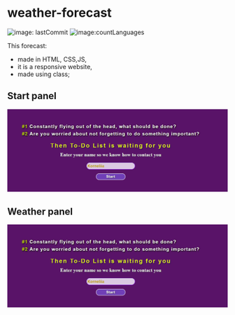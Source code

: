 # weather-forecast
![image: lastCommit](https://img.shields.io/github/last-commit/Korneliia08/weather-forecast/master)
![image:countLanguages](https://img.shields.io/github/languages/count/Korneliia08/weather-forecast)

This forecast:
* made in HTML, CSS,JS,
* it is a responsive website,
* made using class;

## Start panel
![image](https://github.com/Korneliia08/toDoList2/blob/master/assets/images/toDoListStart.png)
## Weather panel
![image](https://github.com/Korneliia08/toDoList2/blob/master/assets/images/toDoListStart.png)
